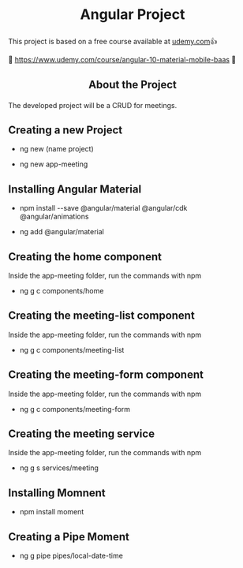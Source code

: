 # <p align="center">Angular Project</p>

This project is based on a free course available at [udemy.com](https://www.udemy.com):+1:

:eyes: https://www.udemy.com/course/angular-10-material-mobile-baas :eyes:

## <p align="center">About the Project</p>

The developed project will be a CRUD for meetings.

## Creating a new Project

- ng new (name project) 

- ng new app-meeting

## Installing Angular Material

- npm install --save @angular/material @angular/cdk @angular/animations

- ng add @angular/material

## Creating the home component

Inside the app-meeting folder, run the commands with npm

- ng g c components/home

## Creating the meeting-list component

Inside the app-meeting folder, run the commands with npm

- ng g c components/meeting-list

## Creating the meeting-form component

Inside the app-meeting folder, run the commands with npm

- ng g c components/meeting-form

## Creating the meeting service

Inside the app-meeting folder, run the commands with npm

- ng g s services/meeting

## Installing Momnent

- npm install moment

## Creating a Pipe Moment

- ng g pipe pipes/local-date-time